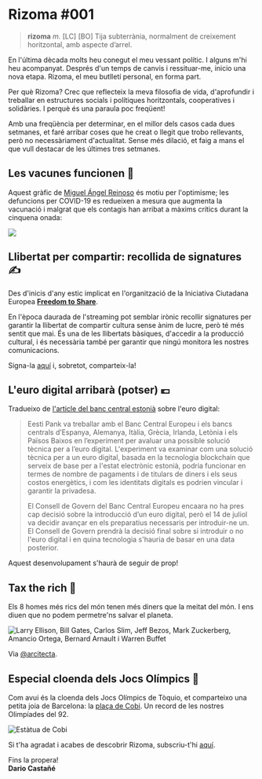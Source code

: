 <!--
tags: [ "rizoma" ]
date_created: 2021-08-08T10:00:00+02:00
-->

# Rizoma #001

> **rizoma** _m._ \[LC\] \[BO\] Tija subterrània, normalment de creixement horitzontal, amb aspecte d’arrel.

En l'última dècada molts heu conegut el meu vessant polític. I alguns m'hi heu acompanyat. Després d'un temps de canvis i ressituar-me, inicio una nova etapa. Rizoma, el meu butlletí personal, en forma part.

Per què Rizoma? Crec que reflecteix la meva filosofia de vida, d'aprofundir i treballar en estructures socials i polítiques horitzontals, cooperatives i solidàries. I perquè és una paraula poc freqüent!

Amb una freqüència per determinar, en el millor dels casos cada dues setmanes, et faré arribar coses que he creat o llegit que trobo rellevants, però no necessàriament d'actualitat. Sense més dilació, et faig a mans el que vull destacar de les últimes tres setmanes.

## Les vacunes funcionen 💉

Aquest gràfic de [Miguel Ángel Reinoso](https://twitter.com/mianrey/status/1422980643558932485/photo/1) és motiu per l'optimisme; les defuncions per COVID-19 es redueixen a mesura que augmenta la vacunació i malgrat que els contagis han arribat a màxims crítics durant la cinquena onada:

![](https://pbs.twimg.com/media/E79xWk-XMAAUYs7?format=jpg&name=small)

## Llibertat per compartir: recollida de signatures ✍️

Des d'inicis d'any estic implicat en l'organització de la Iniciativa Ciutadana Europea [**Freedom to Share**](https://freesharing.eu/ca/).

En l'època daurada de l'streaming pot semblar irònic recollir signatures per garantir la llibertat de compartir cultura sense ànim de lucre, però té més sentit que mai. És una de les llibertats bàsiques, d'accedir a la producció cultural, i és necessària també per garantir que ningú monitora les nostres comunicacions.

Signa-la [aquí](https://freesharing.eu/ca/) i, sobretot, comparteix-la!

## L'euro digital arribarà (potser) 💶

Tradueixo de [l'article del banc central estonià](https://www.eestipank.ee/en/press/experiment-central-banks-digital-euro-illustrated-new-possibilities-blockchain-technology-26072021) sobre l'euro digital:

> Eesti Pank va treballar amb el Banc Central Europeu i els bancs centrals d’Espanya, Alemanya, Itàlia, Grècia, Irlanda, Letònia i els Països Baixos en l’experiment per avaluar una possible solució tècnica per a l’euro digital. L'experiment va examinar com una solució tècnica per a un euro digital, basada en la tecnologia blockchain que serveix de base per a l'estat electrònic estonià, podria funcionar en termes de nombre de pagaments i de titulars de diners i els seus costos energètics, i com les identitats digitals es podrien vincular i garantir la privadesa.
>
> El Consell de Govern del Banc Central Europeu encaara no ha pres cap decisió sobre la introducció d’un euro digital, però el 14 de juliol va decidir avançar en els preparatius necessaris per introduir-ne un. El Consell de Govern prendrà la decisió final sobre si introduir o no l'euro digital i en quina tecnologia s'hauria de basar en una data posterior.

Aquest desenvolupament s'haurà de seguir de prop!

## Tax the rich 💸

Els 8 homes més rics del món tenen més diners que la meitat del món. I ens diuen que no podem permetre'ns salvar el planeta.

![Larry Ellison, Bill Gates, Carlos Slim, Jeff Bezos, Mark Zuckerberg, Amancio Ortega, Bernard Arnault i Warren Buffet](https://pbs.twimg.com/media/E7S7E0zXMAAmRtk?format=jpg&name=small)

Via [@arcitecta](https://twitter.com/arcitecta/status/1419965479825911810/photo/1).

## Especial cloenda dels Jocs Olímpics 🏅

Com avui és la cloenda dels Jocs Olímpics de Tòquio, et comparteixo una petita joia de Barcelona: la [plaça de Cobi](https://www.google.com/maps/place/Pla%C3%A7a+de+Cobi/@41.3892314,2.1987396,15z/data=!4m2!3m1!1s0x0:0x6ab315258ea69fda?sa=X&ved=2ahUKEwiug47w35_yAhV8REEAHXdIAGkQ_BIwE3oECEIQBQ). Un record de les nostres Olimpíades del 92.

![Estàtua de Cobi](https://pbs.twimg.com/media/E7D7e4tXIA46ULx?format=jpg&name=small)

Si t'ha agradat i acabes de descobrir Rizoma, subscriu-t'hi [aquí](https://rizoma.da.rio.hn).

Fins la propera!  
**Dario Castañé**
